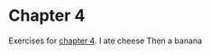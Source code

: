 # Chapter 4
Exercises for [chapter 4](https://info201.github.io/git-basics.html).
I ate cheese
Then a banana